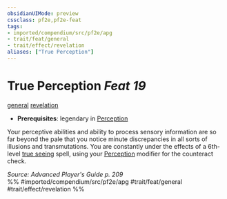 ```yaml
---
obsidianUIMode: preview
cssclass: pf2e,pf2e-feat
tags:
- imported/compendium/src/pf2e/apg
- trait/feat/general
- trait/effect/revelation
aliases: ["True Perception"]
---
```

# True Perception  *Feat 19*  
[general](general.md)  [revelation](revelation.md)  

- **Prerequisites**: legendary in [Perception](../skills.md#Perception)

Your perceptive abilities and ability to process sensory information are so far beyond the pale that you notice minute discrepancies in all sorts of illusions and transmutations. You are constantly under the effects of a 6th-level [true seeing](../spells/true-seeing.md) spell, using your [Perception](../skills.md#Perception) modifier for the counteract check.

*Source: Advanced Player's Guide p. 209*  
%% #imported/compendium/src/pf2e/apg #trait/feat/general #trait/effect/revelation %%